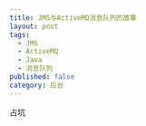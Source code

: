 ```yaml
---
title: JMS与ActiveMQ消息队列的故事
layout: post
tags:
  - JMS
  - ActiveMQ
  - Java
  - 消息队列
published: false
category: 后台
---
```

占坑